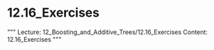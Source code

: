 # 12.16_Exercises
"""
Lecture: 12_Boosting_and_Additive_Trees/12.16_Exercises
Content: 12.16_Exercises
"""
